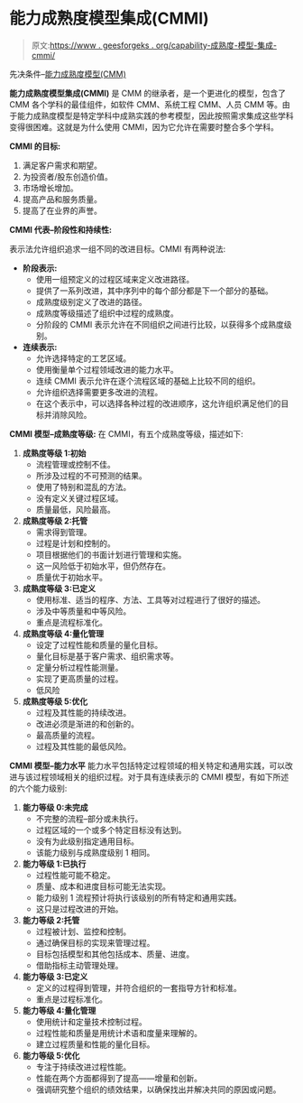 # 能力成熟度模型集成(CMMI)

> 原文:[https://www . geesforgeks . org/capability-成熟度-模型-集成-cmmi/](https://www.geeksforgeeks.org/capability-maturity-model-integration-cmmi/)

先决条件–[能力成熟度模型(CMM)](https://www.geeksforgeeks.org/software-engineering-capability-maturity-model-cmm/)

**能力成熟度模型集成(CMMI)** 是 CMM 的继承者，是一个更进化的模型，包含了 CMM 各个学科的最佳组件，如软件 CMM、系统工程 CMM、人员 CMM 等。由于能力成熟度模型是特定学科中成熟实践的参考模型，因此按照需求集成这些学科变得很困难。这就是为什么使用 CMMI，因为它允许在需要时整合多个学科。

**CMMI 的目标:**

1.  满足客户需求和期望。
2.  为投资者/股东创造价值。
3.  市场增长增加。
4.  提高产品和服务质量。
5.  提高了在业界的声誉。

**CMMI 代表–阶段性和持续性:**

表示法允许组织追求一组不同的改进目标。CMMI 有两种说法:

*   **阶段表示:**
    *   使用一组预定义的过程区域来定义改进路径。
    *   提供了一系列改进，其中序列中的每个部分都是下一个部分的基础。
    *   成熟度级别定义了改进的路径。
    *   成熟度等级描述了组织中过程的成熟度。
    *   分阶段的 CMMI 表示允许在不同组织之间进行比较，以获得多个成熟度级别。
*   **连续表示:**
    *   允许选择特定的工艺区域。
    *   使用衡量单个过程领域改进的能力水平。
    *   连续 CMMI 表示允许在逐个流程区域的基础上比较不同的组织。
    *   允许组织选择需要更多改进的流程。
    *   在这个表示中，可以选择各种过程的改进顺序，这允许组织满足他们的目标并消除风险。

**CMMI 模型–成熟度等级:**
在 CMMI，有五个成熟度等级，描述如下:

1.  **成熟度等级 1:初始**
    *   流程管理或控制不佳。
    *   所涉及过程的不可预测的结果。
    *   使用了特别和混乱的方法。
    *   没有定义关键过程区域。
    *   质量最低，风险最高。
2.  **成熟度等级 2:托管**
    *   需求得到管理。
    *   过程是计划和控制的。
    *   项目根据他们的书面计划进行管理和实施。
    *   这一风险低于初始水平，但仍然存在。
    *   质量优于初始水平。
3.  **成熟度等级 3:已定义**
    *   使用标准、适当的程序、方法、工具等对过程进行了很好的描述。
    *   涉及中等质量和中等风险。
    *   重点是流程标准化。
4.  **成熟度等级 4:量化管理**
    *   设定了过程性能和质量的量化目标。
    *   量化目标是基于客户需求、组织需求等。
    *   定量分析过程性能测量。
    *   实现了更高质量的过程。
    *   低风险
5.  **成熟度等级 5:优化**
    *   过程及其性能的持续改进。
    *   改进必须是渐进的和创新的。
    *   最高质量的流程。
    *   过程及其性能的最低风险。

**CMMI 模型–能力水平**
能力水平包括特定过程领域的相关特定和通用实践，可以改进与该过程领域相关的组织过程。对于具有连续表示的 CMMI 模型，有如下所述的六个能力级别:

1.  **能力等级 0:未完成**
    *   不完整的流程–部分或未执行。
    *   过程区域的一个或多个特定目标没有达到。
    *   没有为此级别指定通用目标。
    *   该能力级别与成熟度级别 1 相同。
2.  **能力等级 1:已执行**
    *   过程性能可能不稳定。
    *   质量、成本和进度目标可能无法实现。
    *   能力级别 1 流程预计将执行该级别的所有特定和通用实践。
    *   这只是过程改进的开始。
3.  **能力等级 2:托管**
    *   过程被计划、监控和控制。
    *   通过确保目标的实现来管理过程。
    *   目标包括模型和其他包括成本、质量、进度。
    *   借助指标主动管理处理。
4.  **能力等级 3:已定义**
    *   定义的过程得到管理，并符合组织的一套指导方针和标准。
    *   重点是过程标准化。
5.  **能力等级 4:量化管理**
    *   使用统计和定量技术控制过程。
    *   过程性能和质量是用统计术语和度量来理解的。
    *   建立过程质量和性能的量化目标。
6.  **能力等级 5:优化**
    *   专注于持续改进过程性能。
    *   性能在两个方面都得到了提高——增量和创新。
    *   强调研究整个组织的绩效结果，以确保找出并解决共同的原因或问题。